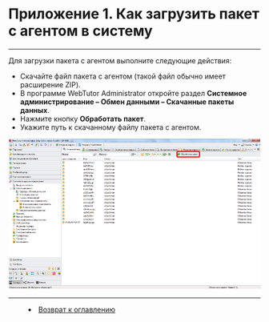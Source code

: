 # Приложение 1. Как загрузить пакет с агентом в систему
***

Для загрузки пакета с агентом выполните следующие действия:

* Скачайте файл пакета с агентом (такой файл обычно имеет расширение ZIP). 
* В программе WebTutor Administrator откройте раздел **Системное администрирование – Обмен данными – Скачанные пакеты данных**. 
* Нажмите кнопку **Обработать пакет**. 
* Укажите путь к скачанному файлу пакета с агентом.

![](pril_1_1.PNG) 



***


<dd><li> <a href="README.md"> Возврат к оглавлению</a></dd>
